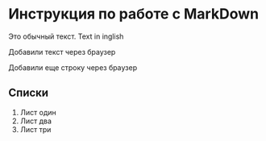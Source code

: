 # Инструкция по работе с MarkDown

Это обычный текст. Text in inglish

 Добавили текст через браузер
 
 Добавили еще строку через брaузер

 ## Списки

 1. Лист один
 2. Лист два
 3. Лист три
